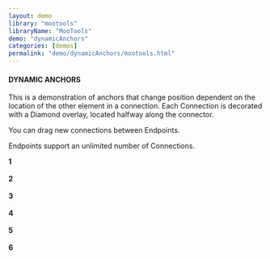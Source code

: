 ```yaml
---
layout: demo
library: "mootools"
libraryName: "MooTools"
demo: "dynamicAnchors"
categories: [demos]
permalink: "demo/dynamicAnchors/mootools.html"
---
```

<div class="explanation">
	<h4>DYNAMIC ANCHORS</h4>
	<p>This is a demonstration of anchors that change position dependent on the location of the other element in a connection. Each Connection is decorated with a Diamond overlay, located halfway along the connector.</p>
	<p>You can drag new connections between Endpoints.</p>
	<p>Endpoints support an unlimited number of Connections.</p>
</div>
<div class="demo dynamic-demo" id="dynamic-demo">
	<div class="window" id="dynamicWindow1"><strong>1</strong><br/><br/></div>
	<div class="window" id="dynamicWindow2"><strong>2</strong><br/><br/></div>
	<div class="window" id="dynamicWindow3"><strong>3</strong><br/><br/></div>
	<div class="window" id="dynamicWindow4"><strong>4</strong><br/><br/></div>
	<div class="window" id="dynamicWindow5"><strong>5</strong><br/><br/></div>
	<div class="window" id="dynamicWindow6"><strong>6</strong><br/><br/></div>
</div>
